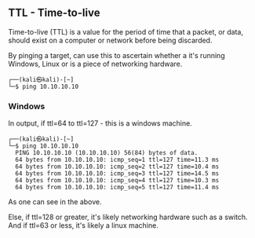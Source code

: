 ## TTL - Time-to-live
Time-to-live (TTL) is a value for the period of time that a packet, or data, should exist on a computer or network before being discarded.

By pinging a target, can use this to ascertain whether a it's running Windows, Linux or is a piece of networking hardware.

```bash:
┌──(kali㉿kali)-[~]
└─$ ping 10.10.10.10
```

### Windows
In output, if ttl=64 to ttl=127 - this is a windows machine.
```bash:
┌──(kali㉿kali)-[~]
└─$ ping 10.10.10.10
  PING 10.10.10.10 (10.10.10.10) 56(84) bytes of data.
  64 bytes from 10.10.10.10: icmp_seq=1 ttl=127 time=11.3 ms
  64 bytes from 10.10.10.10: icmp_seq=2 ttl=127 time=10.4 ms
  64 bytes from 10.10.10.10: icmp_seq=3 ttl=127 time=14.5 ms
  64 bytes from 10.10.10.10: icmp_seq=4 ttl=127 time=10.3 ms
  64 bytes from 10.10.10.10: icmp_seq=5 ttl=127 time=11.4 ms
```
As one can see in the above.

Else, if ttl=128 or greater, it's likely networking hardware such as a switch.
And if ttl=63 or less, it's likely a linux machine.
